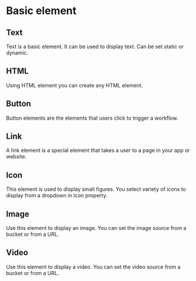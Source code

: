# Basic element

## Text

Text is a basic element. It can be used to display text. Can be set static or dynamic.

## HTML

Using HTML element you can create any HTML element. 

## Button

Button elements are the elements that users click to trigger a workflow. 

## Link

A link element is a special element that takes a user to a page in your app or website.

## Icon

This element is used to display small figures.
You select variety of icons to display from a dropdown in Icon property.

## Image

Use this element to display an image. You can set the image source from a bucket or from a URL.

## Video

Use this element to display a video. You can set the video source from a bucket or from a URL.
